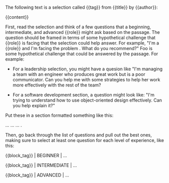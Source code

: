 The following text is a selection called {{tag}} from {{title}} by {{author}}:

{{content}}

First, read the selection and think of a few questions that a beginning, intermediate, and advanced  {{role}} might ask based on the passage.  The question should be framed in terms of some hypothetical challenge that {{role}} is facing that the selection could help answer.  For example, "I'm a {{role}} and I'm facing the problem <foo>.  What do you recommend?"  Foo is some hypothetical challenge that could be answered by the passage.  For example:

* For a leadership selection, you might have a quesion like "I'm managing a team with an engineer who produces great work but is a poor communicator.  Can you help me with some strategies to help her work more effectively with the rest of the team?

* For a software development section, a question might look like: "I'm trying to understand how to use object-oriented design effectively.  Can you help explain it?"


Put these in a section formatted something like this:

<thinking>

  <question>
    <level>...</level>
    <question>...</question>
  </question>
  ...
</thinking>.

Then, go back through the list of questions and pull out the best ones, making sure to select at least one question for each level of experience, like this:

<final>
 {{block_tag}} | BEGINNER | ...
 
 {{block_tag}} | INTERMEDIATE | ...
 
 {{block_tag}} | ADVANCED | ...
</final>
